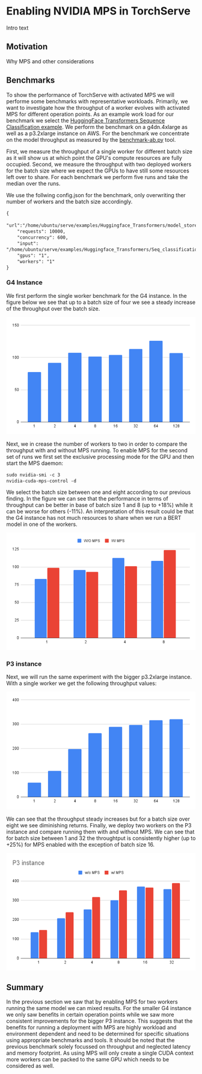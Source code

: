# Enabling NVIDIA MPS in TorchServe
Intro text
## Motivation
Why MPS and other considerations
## Benchmarks
To show the performance of TorchServe with activated MPS we will performe some benchmarks with representative workloads.
Primarily, we want to investigate how the throughput of a worker evolves with activated MPS for different operation points.
As an example work load for our benchmark we select the [HuggingFace Transformers Sequence Classification example](https://github.com/pytorch/serve/tree/master/examples/Huggingface_Transformers#sequence-classification).
We perform the benchmark on a g4dn.4xlarge as well as a p3.2xlarge instance on AWS.
For the benchmark we concentrate on the model throughput as measured by the [benchmark-ab.py](https://github.com/pytorch/serve/tree/master/benchmarks/benchmark-ab.py) tool.

First, we measure the throughput of a single worker for different batch size as it will show us at which point the GPU's compute resources are fully occupied.
Second, we measure the throughput with two deployed workers for the batch size where we expect the GPUs to have still some resources left over to share.
For each benchmark we perform five runs and take the median over the runs.

We use the follwing config.json for the benchmark, only overwriting ther number of workers and the batch size accordingly.

```
{
    "url":"/home/ubuntu/serve/examples/Huggingface_Transformers/model_store/BERTSeqClassification",
    "requests": 10000,
    "concurrency": 600,
    "input": "/home/ubuntu/serve/examples/Huggingface_Transformers/Seq_classification_artifacts/sample_text_captum_input.txt",
    "gpus": "1",
    "workers": "1"
}

```

### G4 Instance
We first perform the single worker benchmark for the G4 instance.
In the figure below we see that up to a batch size of four we see a steady increase of the throughput over the batch size.

![G4 benchmark, single worker](images/mps_g4_single.png)

Next, we in crease the number of workers to two in order to compare the throughput with and without MPS running.
To enable MPS for the second set of runs we first set the exclusive processing mode for the GPU and then start the MPS daemon:
```
sudo nvidia-smi -c 3
nvidia-cuda-mps-control -d
```
We select the batch size between one and eight according to our previous finding.
In the figure we can see that the performance in terms of throughput can be better in base of batch size 1 and 8 (up to +18%) while it can be worse for others (-11%).
An interpretation of this result could be that the G4 instance has not much resources to share when we run a BERT model in one of the workers.

![G4 benchmark, two workers](images/mps_g4_two_worker.png)

### P3 instance
Next, we will run the same experiment with the bigger p3.2xlarge instance.
With a single worker we get the following throughput values:

![P3 benchmark, single worker](images/mps_p3_single.png)

We can see that the throughput steady increases but for a batch size over eight we see diminishing returns.
Finally, we deploy two workers on the P3 instance and compare running them with and without MPS.
We can see that for batch size between 1 and 32 the throughtput is consistently higher (up to +25%) for MPS enabled with the exception of batch size 16.

![P3 benchmark, two workers](images/mps_p3_two_worker.png)

## Summary
In the previous section we saw that by enabling MPS for two workers running the same model we can mixed results.
For the smaller G4 instance we only saw benefits in certain operation points while we saw more consistent improvements for the bigger P3 instance.
This suggests that the benefits for running a deployment with MPS are highly workload and environment dependent and need to be determined for specific situations using appropriate benchmarks and tools.
It should be noted that the previous benchmark solely focussed on throughput and neglected latency and memory footprint.
As using MPS will only create a single CUDA context more workers can be packed to the same GPU which needs to be considered as well.
